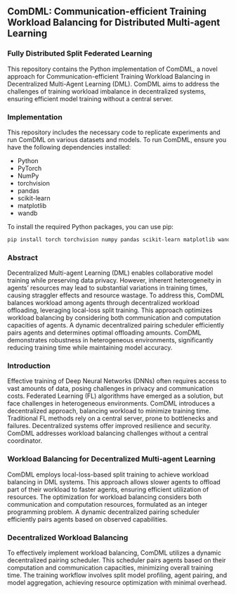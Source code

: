 ## ComDML: Communication-efficient Training Workload Balancing for Distributed Multi-agent Learning
### Fully Distributed Split Federated Learning

This repository contains the Python implementation of ComDML, a novel approach for Communication-efficient Training Workload Balancing in Decentralized Multi-Agent Learning (DML). ComDML aims to address the challenges of training workload imbalance in decentralized systems, ensuring efficient model training without a central server.

### Implementation
This repository includes the necessary code to replicate experiments and run ComDML on various datasets and models. To run ComDML, ensure you have the following dependencies installed:

- Python
- PyTorch
- NumPy
- torchvision
- pandas
- scikit-learn
- matplotlib
- wandb

To install the required Python packages, you can use pip:

```bash
pip install torch torchvision numpy pandas scikit-learn matplotlib wandb
```

### Abstract
Decentralized Multi-agent Learning (DML) enables collaborative model training while preserving data privacy. However, inherent heterogeneity in agents’ resources may lead to substantial variations in training times, causing straggler effects and resource wastage. To address this, ComDML balances workload among agents through decentralized workload offloading, leveraging local-loss split training. This approach optimizes workload balancing by considering both communication and computation capacities of agents. A dynamic decentralized pairing scheduler efficiently pairs agents and determines optimal offloading amounts. ComDML demonstrates robustness in heterogeneous environments, significantly reducing training time while maintaining model accuracy.

### Introduction
Effective training of Deep Neural Networks (DNNs) often requires access to vast amounts of data, posing challenges in privacy and communication costs. Federated Learning (FL) algorithms have emerged as a solution, but face challenges in heterogeneous environments. ComDML introduces a decentralized approach, balancing workload to minimize training time. Traditional FL methods rely on a central server, prone to bottlenecks and failures. Decentralized systems offer improved resilience and security. ComDML addresses workload balancing challenges without a central coordinator.

### Workload Balancing for Decentralized Multi-agent Learning
ComDML employs local-loss-based split training to achieve workload balancing in DML systems. This approach allows slower agents to offload part of their workload to faster agents, ensuring efficient utilization of resources. The optimization for workload balancing considers both communication and computation resources, formulated as an integer programming problem. A dynamic decentralized pairing scheduler efficiently pairs agents based on observed capabilities.

### Decentralized Workload Balancing
To effectively implement workload balancing, ComDML utilizes a dynamic decentralized pairing scheduler. This scheduler pairs agents based on their computation and communication capacities, minimizing overall training time. The training workflow involves split model profiling, agent pairing, and model aggregation, achieving resource optimization with minimal overhead.
